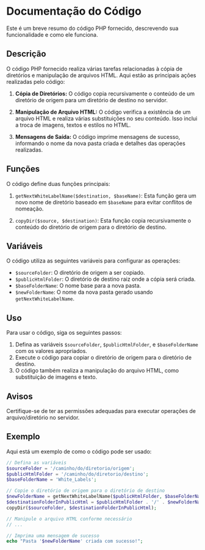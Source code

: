 # Documentação do Código

Este é um breve resumo do código PHP fornecido, descrevendo sua funcionalidade e como ele funciona.

## Descrição

O código PHP fornecido realiza várias tarefas relacionadas à cópia de diretórios e manipulação de arquivos HTML. Aqui estão as principais ações realizadas pelo código:

1. **Cópia de Diretórios:** O código copia recursivamente o conteúdo de um diretório de origem para um diretório de destino no servidor.

2. **Manipulação de Arquivo HTML:** O código verifica a existência de um arquivo HTML e realiza várias substituições no seu conteúdo. Isso inclui a troca de imagens, textos e estilos no HTML.

3. **Mensagens de Saída:** O código imprime mensagens de sucesso, informando o nome da nova pasta criada e detalhes das operações realizadas.

## Funções

O código define duas funções principais:

1. `getNextWhiteLabelName($destination, $baseName)`: Esta função gera um novo nome de diretório baseado em `$baseName` para evitar conflitos de nomeação.

2. `copyDir($source, $destination)`: Esta função copia recursivamente o conteúdo do diretório de origem para o diretório de destino.

## Variáveis

O código utiliza as seguintes variáveis para configurar as operações:

- `$sourceFolder`: O diretório de origem a ser copiado.
- `$publicHtmlFolder`: O diretório de destino raiz onde a cópia será criada.
- `$baseFolderName`: O nome base para a nova pasta.
- `$newFolderName`: O nome da nova pasta gerado usando `getNextWhiteLabelName`.

## Uso

Para usar o código, siga os seguintes passos:

1. Defina as variáveis `$sourceFolder`, `$publicHtmlFolder`, e `$baseFolderName` com os valores apropriados.
2. Execute o código para copiar o diretório de origem para o diretório de destino.
3. O código também realiza a manipulação do arquivo HTML, como substituição de imagens e texto.

## Avisos

Certifique-se de ter as permissões adequadas para executar operações de arquivo/diretório no servidor.

## Exemplo

Aqui está um exemplo de como o código pode ser usado:

```php
// Defina as variáveis
$sourceFolder = '/caminho/do/diretorio/origem';
$publicHtmlFolder = '/caminho/do/diretorio/destino';
$baseFolderName = 'White_Labels';

// Copie o diretório de origem para o diretório de destino
$newFolderName = getNextWhiteLabelName($publicHtmlFolder, $baseFolderName);
$destinationFolderInPublicHtml = $publicHtmlFolder . '/' . $newFolderName;
copyDir($sourceFolder, $destinationFolderInPublicHtml);

// Manipule o arquivo HTML conforme necessário
// ...

// Imprima uma mensagem de sucesso
echo "Pasta '$newFolderName' criada com sucesso!";

